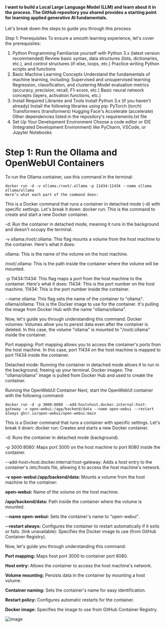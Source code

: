 

#### I want to build a Local Large Language Model (LLM) and learn about it in the process. The GitHub repository you shared provides a starting point for learning applied generative AI fundamentals.

Let's break down the steps to guide you through this process:

Step 1: Prerequisites
To ensure a smooth learning experience, let's cover the prerequisites:
1. Python Programming
Familiarize yourself with Python 3.x (latest version recommended)
Review basic syntax, data structures (lists, dictionaries, etc.), and control structures (if-else, loops, etc.)
Practice writing Python scripts and functions
2. Basic Machine Learning Concepts
Understand the fundamentals of machine learning, including:
Supervised and unsupervised learning
Regression, classification, and clustering
Model evaluation metrics (accuracy, precision, recall, F1-score, etc.)
Basic neural network concepts (layers, activation functions, etc.)
3. Install Required Libraries and Tools
Install Python 3.x (if you haven't already)
Install the following libraries using pip:
PyTorch (torch)
Transformers (transformers)
Hugging Face's Accelerate (accelerate)
Other dependencies listed in the repository's requirements.txt file
4. Set Up Your Development Environment
Choose a code editor or IDE (Integrated Development Environment) like PyCharm, VSCode, or Jupyter Notebooks



# Step 1: Run the Ollama and OpenWebUI Containers

To run the Ollama container, use this command in the terminal:

```
docker run -d -v ollama:/root/.ollama -p 11434:11434 --name ollama ollama/ollama
Here’s what each part of the command does:
```

This is a Docker command that runs a container in detached mode (-d) with specific settings. Let's break it down:
docker run: This is the command to create and start a new Docker container.

-d: Run the container in detached mode, meaning it runs in the background and doesn't occupy the terminal.

-v ollama:/root/.ollama: This flag mounts a volume from the host machine to the container. Here's what it does:

ollama: This is the name of the volume on the host machine.

/root/.ollama: This is the path inside the container where the volume will be mounted.

-p 11434:11434: This flag maps a port from the host machine to the container. Here's what it does:
11434: This is the port number on the host machine.
11434: This is the port number inside the container.

--name ollama: This flag sets the name of the container to "ollama".
ollama/ollama: This is the Docker image to use for the container. It's pulling the image from Docker Hub with the name "ollama/ollama".

Now, let's guide you through understanding this command:
Docker volumes: Volumes allow you to persist data even after the container is deleted. In this case, the volume "ollama" is mounted to "/root/.ollama" inside the container.

Port mapping: Port mapping allows you to access the container's ports from the host machine. In this case, port 11434 on the host machine is mapped to port 11434 inside the container.

Detached mode: Running the container in detached mode allows it to run in the background, freeing up your terminal.
Docker images: The "ollama/ollama" image is pulled from Docker Hub and used to create the container.


Running the OpenWebUI Container
Next, start the OpenWebUI container with the following command:
```
docker run -d -p 3000:8080 --add-host=host.docker.internal:host-gateway -v open-webui:/app/backend/data --name open-webui --restart always ghcr.io/open-webui/open-webui:main
```

This is a Docker command that runs a container with specific settings. Let's break it down:
docker run: Creates and starts a new Docker container.

-d: Runs the container in detached mode (background).

-p 3000:8080: Maps port 3000 on the host machine to port 8080 inside the container.

--add-host=host.docker.internal:host-gateway: Adds a host entry to the container's /etc/hosts file, allowing it to access the host machine's network.

**-v open-webui:/app/backend/data:** Mounts a volume from the host machine to the container:

**open-webui:** Name of the volume on the host machine.

**/app/backend/data:** Path inside the container where the volume is mounted.

**--name open-webui:** Sets the container's name to "open-webui".

**--restart always:** Configures the container to restart automatically if it exits or fails.
(link unavailable): Specifies the Docker image to use (from GitHub Container Registry).

Now, let's guide you through understanding this command:

**Port mapping:** Maps host port 3000 to container port 8080.

**Host entry:** Allows the container to access the host machine's network.

**Volume mounting:** Persists data in the container by mounting a host volume.

**Container naming:** Sets the container's name for easy identification.

**Restart policy:** Configures automatic restarts for the container.

**Docker image:** Specifies the image to use from GitHub Container Registry.

![image](https://github.com/user-attachments/assets/00901ce1-ea4b-40cf-a526-d16e1212f694)


